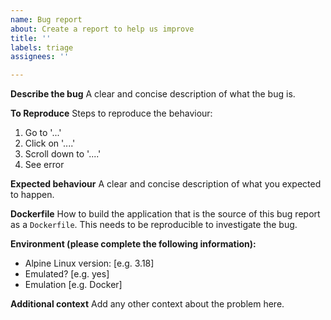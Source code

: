 ```yaml
---
name: Bug report
about: Create a report to help us improve
title: ''
labels: triage
assignees: ''

---
```


**Describe the bug**
A clear and concise description of what the bug is.

**To Reproduce**
Steps to reproduce the behaviour:
1. Go to '...'
2. Click on '....'
3. Scroll down to '....'
4. See error

**Expected behaviour**
A clear and concise description of what you expected to happen.

**Dockerfile**
How to build the application that is the source of this bug report as a `Dockerfile`. This needs to be reproducible to investigate the bug.

**Environment (please complete the following information):**
 - Alpine Linux version: [e.g. 3.18]
 - Emulated? [e.g. yes]
 - Emulation [e.g. Docker]

**Additional context**
Add any other context about the problem here.
